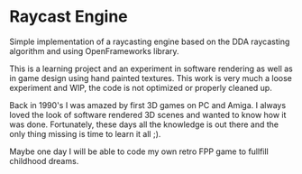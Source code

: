 # Raycast Engine
Simple implementation of a raycasting engine based on the DDA raycasting algorithm and using OpenFrameworks library.

This is a learning project and an experiment in software rendering as well as in game design using hand painted textures.
This work is very much a loose experiment and WIP, the code is not optimized or properly cleaned up.

Back in 1990's I was amazed by first 3D games on PC and Amiga. I always loved the look of software rendered 3D scenes and wanted to know how it was done.
Fortunately, these days all the knowledge is out there and the only thing missing is time to learn it all ;).

Maybe one day I will be able to code my own retro FPP game to fullfill childhood dreams.
